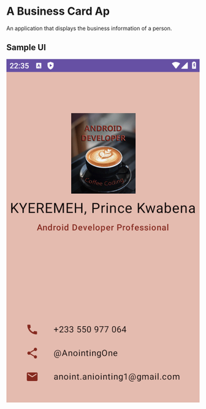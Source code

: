 # A Business Card Ap

An application that displays the business information of a person.

## Sample UI

![Sample Business Card](<sample ui/business_card.png>)
